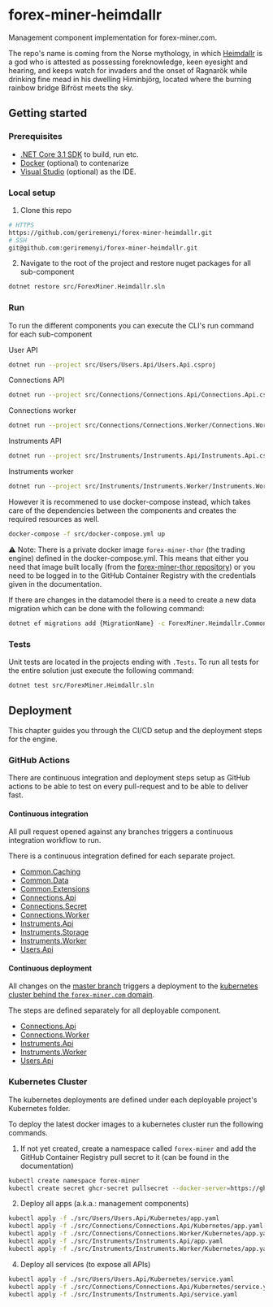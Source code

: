 # forex-miner-heimdallr

Management component implementation for forex-miner.com. 

The repo's name is coming from the Norse mythology, in which [Heimdallr](https://en.wikipedia.org/wiki/Heimdallr) is a god who is attested as possessing foreknowledge, keen eyesight and hearing, and keeps watch for invaders and the onset of Ragnarök while drinking fine mead in his dwelling Himinbjörg, located where the burning rainbow bridge Bifröst meets the sky.

## Getting started

### Prerequisites

- [.NET Core 3.1 SDK](https://dotnet.microsoft.com/download) to build, run etc.
- [Docker](https://www.docker.com/products/docker-desktop) (optional) to contenarize
- [Visual Studio](https://visualstudio.microsoft.com) (optional) as the IDE.

### Local setup

1. Clone this repo
```bash
# HTTPS
https://github.com/geriremenyi/forex-miner-heimdallr.git
# SSH
git@github.com:geriremenyi/forex-miner-heimdallr.git
```

2. Navigate to the root of the project and restore nuget packages for all sub-component
```bash
dotnet restore src/ForexMiner.Heimdallr.sln
```

### Run

To run the different components you can execute the CLI's run command for each sub-component

User API
```bash
dotnet run --project src/Users/Users.Api/Users.Api.csproj
```

Connections API
```bash
dotnet run --project src/Connections/Connections.Api/Connections.Api.csproj
```

Connections worker
```bash
dotnet run --project src/Connections/Connections.Worker/Connections.Worker.csproj
```

Instruments API
```bash
dotnet run --project src/Instruments/Instruments.Api/Instruments.Api.csproj
```

Instruments worker
```bash
dotnet run --project src/Instruments/Instruments.Worker/Instruments.Worker.csproj
```

However it is recommened to use docker-compose instead, which takes care of the dependencies between the components and creates the required resources as well.
```bash
docker-compose -f src/docker-compose.yml up 
```
:warning: Note: There is a private docker image `forex-miner-thor` (the trading engine) defined in the docker-compose.yml. This means that either you need that image built locally (from the [forex-miner-thor repository](https://github.com/geriremenyi/forex-miner-thor)) or you need to be logged in to the GitHub Container Registry with the credentials given in the documentation.

If there are changes in the datamodel there is a need to create a new data migration which can be done with the following command:
```bash
dotnet ef migrations add {MigrationName} -c ForexMiner.Heimdallr.Common.Data.Database.Context.ForexMinerHeimdallrDbContext -p ./src/Common/Common.Data -o Database/Migrations -s ./src/Users/Users.Api 
```

### Tests

Unit tests are located in the projects ending with `.Tests`. To run all tests for the entire solution just execute the following command:
```bash
dotnet test src/ForexMiner.Heimdallr.sln
```

## Deployment

This chapter guides you through the CI/CD setup and the deployment steps for the engine.

### GitHub Actions

There are continuous integration and deployment steps setup as GitHub actions to be able to test on every pull-request and to be able to deliver fast. 

#### Continuous integration

All pull request opened against any branches triggers a continuous integration workflow to run.

There is a continuous integration defined for each separate project.

- [Common.Caching](.github/workflows/common_caching_continuous_integration.yaml)
- [Common.Data](.github/workflows/common_data_continuous_integration.yaml)
- [Common.Extensions](.github/workflows/common_extensions_continuous_integration.yaml)
- [Connections.Api](.github/workflows/connections_api_continuous_integration.yaml)
- [Connections.Secret](.github/workflows/connections_secret_continuous_integration.yaml)
- [Connections.Worker](.github/workflows/connections_worker_continuous_integration.yaml)
- [Instruments.Api](.github/workflows/instruments_api_continuous_integration.yaml)
- [Instruments.Storage](.github/workflows/instruments_storage_continuous_integration.yaml)
- [Instruments.Worker](.github/workflows/instruments_worker_continuous_integration.yaml)
- [Users.Api](.github/workflows/users_api_continuous_integration.yaml)

#### Continuous deployment

All changes on the [master branch](https://github.com/geriremenyi/forex-miner-heimdallr/tree/master) triggers a deployment to the [kubernetes cluster behind the `forex-miner.com` domain](https://github.com/geriremenyi/forex-miner-asgard).

The steps are defined separately for all deployable component.

- [Connections.Api](.github/workflows/connections_api_continuous_deployment.yaml)
- [Connections.Worker](.github/workflows/connections_worker_continuous_deployment.yaml)
- [Instruments.Api](.github/workflows/instruments_api_continuous_deployment.yaml)
- [Instruments.Worker](.github/workflows/instruments_worker_continuous_deployment.yaml)
- [Users.Api](.github/workflows/users_api_continuous_deployment.yaml)

### Kubernetes Cluster

The kubernetes deployments are defined under each deployable project's Kubernetes folder.

To deploy the latest docker images to a kubernetes cluster run the following commands.
1. If not yet created, create a namespace called `forex-miner` and add the GitHub Container Registry pull secret to it (can be found in the documentation)
```bash
kubectl create namespace forex-miner
kubectl create secret ghcr-secret pullsecret --docker-server=https://ghcr.io/ --docker-username=notneeded --docker-password={PULL_SECRET_VALUE}
```
2. Deploy all apps (a.k.a.: management components)
```bash
kubectl apply -f ./src/Users/Users.Api/Kubernetes/app.yaml
kubectl apply -f ./src/Connections/Connections.Api/Kubernetes/app.yaml
kubectl apply -f ./src/Connections/Connections.Worker/Kubernetes/app.yaml
kubectl apply -f ./src/Instruments/Instruments.Api/app.yaml
kubectl apply -f ./src/Instruments/Instruments.Worker/Kubernetes/app.yaml
```
4. Deploy all services (to expose all APIs)
```bash
kubectl apply -f ./src/Users/Users.Api/Kubernetes/service.yaml
kubectl apply -f ./src/Connections/Connections.Api/Kubernetes/service.yaml
kubectl apply -f ./src/Instruments/Instruments.Api/service.yaml
```